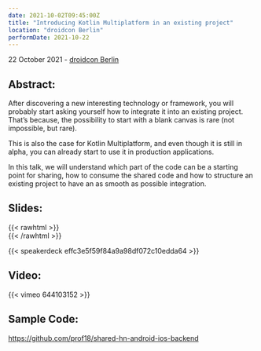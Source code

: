 ```yaml
---
date: 2021-10-02T09:45:00Z
title: "Introducing Kotlin Multiplatform in an existing project"
location: "droidcon Berlin"
performDate: 2021-10-22
---
```


22 October 2021 - [droidcon Berlin](https://www.berlin.droidcon.com/schedule)

## Abstract:

After discovering a new interesting technology or framework, you will probably start asking yourself how to integrate it into an existing project. That’s because, the possibility to start with a blank canvas is rare (not impossible, but rare).

This is also the case for Kotlin Multiplatform, and even though it is still in alpha, you can already start to use it in production applications.

In this talk, we will understand which part of the code can be a starting point for sharing, how to consume the shared code and how to structure an existing project to have an as smooth as possible integration.

## Slides:
{{< rawhtml >}}
<br>
{{< /rawhtml >}}

{{< speakerdeck effc3e5f59f84a9a98df072c10edda64 >}}

## Video:

{{< vimeo 644103152 >}}

## Sample Code:

https://github.com/prof18/shared-hn-android-ios-backend
